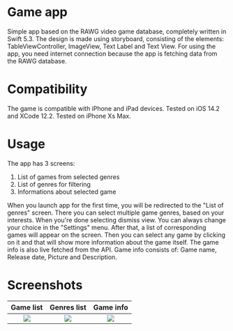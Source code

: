 # Game app
Simple app based on the RAWG video game database, completely written in Swift 5.3.
The design is made using storyboard, consisting of the elements: TableViewController, ImageView,
Text Label and Text View.
For using the app, you need internet connection because the app is fetching data from the RAWG database.

# Compatibility
The game is compatible with iPhone and iPad devices.
Tested on iOS 14.2 and XCode 12.2.
Tested on iPhone Xs Max.

# Usage
The app has 3 screens:
1. List of games from selected genres
2. List of genres for filtering
3. Informations about selected game

When you launch app for the first time, you will be redirected to the "List of genres" screen.
There you can select multiple game genres, based on your interests. When you're done selecting dismiss view.
You can always change your choice in the "Settings" menu.
After that, a list of corresponding games will appear on the screen. Then you can select any game by clicking on it and that will show more information about the game itself. The game info is also live fetched from the API.
Game info consists of: Game name, Release date, Picture and Description.

# Screenshots
Game list                  |Genres list                |Game info  
:-------------------------:|:-------------------------:|:------------------------------:
![](https://i.imgur.com/tT0HGVX.png)  |  ![](https://i.imgur.com/tRSHID4.png) |  ![](https://i.imgur.com/4D39KlS.png)
  
